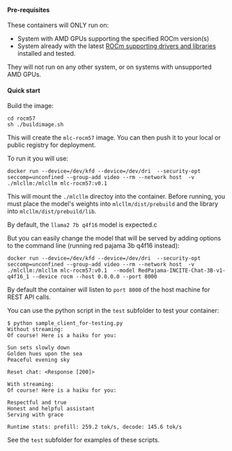 #### Pre-requisites

These containers will ONLY run on:

* System with AMD GPUs supporting the specified ROCm version(s)
* System already with the latest [ROCm supporting drivers and libraries](https://rocm.docs.amd.com/en/latest/rocm.html) installed and tested. 

They will not run on any other system, or on systems with unsupported AMD GPUs.


#### Quick start

Build the image:

```
cd rocm57
sh ./buildimage.sh
```

This will create the `mlc-rocm57` image.  You can then push it to your local or public registry for deployment. 

To run it you will use:

```
docker run --device=/dev/kfd --device=/dev/dri  --security-opt seccomp=unconfined --group-add video --rm --network host  -v ./mlcllm:/mlcllm mlc-rocm57:v0.1
```

This will mount the `./mlcllm` directoy into the container.  Before running, you must place the model's weights into `mlcllm/dist/prebuild` and the library into `mlcllm/dist/prebuild/lib`.

By default, the `llama2 7b q4f16` model is expected.c

But you can easily change the model that will be served by adding options to the command line (running red pajama 3b q4f16 instead):

```
docker run --device=/dev/kfd --device=/dev/dri  --security-opt seccomp=unconfined --group-add video --rm --network host  -v ./mlcllm:/mlcllm mlc-rocm57:v0.1  --model RedPajama-INCITE-Chat-3B-v1-q4f16_1 --device rocm --host 0.0.0.0 --port 8000
```

By default the container will listen to `port 8000` of the host machine for REST API calls.

You can use the python script in the `test` subfolder to test your container:

```
$ python sample_client_for-testing.py 
Without streaming:
Of course! Here is a haiku for you:

Sun sets slowly down
Golden hues upon the sea
Peaceful evening sky

Reset chat: <Response [200]>

With streaming:
Of course! Here is a haiku for you:

Respectful and true
Honest and helpful assistant
Serving with grace

Runtime stats: prefill: 259.2 tok/s, decode: 145.6 tok/s
```

See the `test` subfolder for examples of these scripts.
